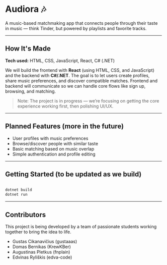 # Audiora 🎶

A music-based matchmaking app that connects people through their taste in music — think Tinder, but powered by playlists and favorite tracks.

---

## How It's Made
**Tech used:** HTML, CSS, JavaScript, React, C# (.NET)

We will build the frontend with **React** (using HTML, CSS, and JavaScript) and the backend with **C#/.NET**. The goal is to let users create profiles, share music preferences, and discover compatible matches. Frontend and backend will communicate so we can handle core flows like sign up, browsing, and matching.

> Note: The project is in progress — we’re focusing on getting the core experience working first, then polishing UI/UX.

---

## Planned Features (more in the future)
- User profiles with music preferences
- Browse/discover people with similar taste
- Basic matching based on music overlap
- Simple authentication and profile editing

---

## Getting Started (to be updated as we build)
```bash

dotnet build
dotnet run
```

---

## Contributors

This project is being developed by a team of passionate students working together to bring the idea to life.

- Gustas Cikanavičius  (gustaaas)
- Domas Bernikas       (KrewKBer)
- Augustinas Pletkus   (fnplain)
- Edvinas Ryliškis     (edva-code)
